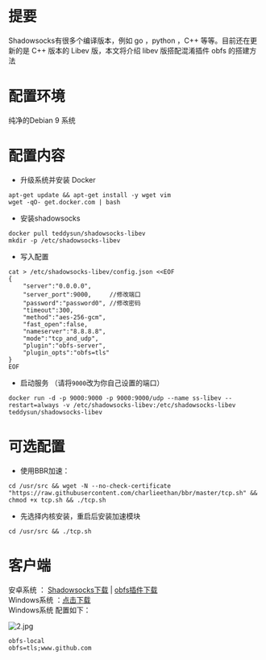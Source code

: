 # 提要
Shadowsocks有很多个编译版本，例如 go ，python ，C++ 等等。目前还在更新的是 C++ 版本的 Libev 版，本文将介绍 libev 版搭配混淆插件 obfs 的搭建方法 
# 配置环境
纯净的Debian 9 系统
# 配置内容
- 升级系统并安装 Docker
```
apt-get update && apt-get install -y wget vim
wget -qO- get.docker.com | bash
```
- 安装shadowsocks
```
docker pull teddysun/shadowsocks-libev
mkdir -p /etc/shadowsocks-libev
```
- 写入配置
```
cat > /etc/shadowsocks-libev/config.json <<EOF
{
    "server":"0.0.0.0",
    "server_port":9000,     //修改端口
    "password":"password0", //修改密码
    "timeout":300,
    "method":"aes-256-gcm",
    "fast_open":false,
    "nameserver":"8.8.8.8",
    "mode":"tcp_and_udp",
    "plugin":"obfs-server",
    "plugin_opts":"obfs=tls"
}
EOF
```
- 启动服务 （请将`9000`改为你自己设置的端口）
```
docker run -d -p 9000:9000 -p 9000:9000/udp --name ss-libev --restart=always -v /etc/shadowsocks-libev:/etc/shadowsocks-libev teddysun/shadowsocks-libev
```
# 可选配置
- 使用BBR加速：
```
cd /usr/src && wget -N --no-check-certificate "https://raw.githubusercontent.com/charlieethan/bbr/master/tcp.sh" && chmod +x tcp.sh && ./tcp.sh
```
- 先选择内核安装，重启后安装加速模块
```
cd /usr/src && ./tcp.sh
```
# 客户端
安卓系统 ： [Shadowsocks下载](https://github.com/charlieethan/firewall-proxy/releases/download/V4.1.10.0/shadowsocks-5.0.6.apk) | [obfs插件下载](https://github.com/charlieethan/firewall-proxy/releases/download/V4.1.10.0/obfs-local-0.0.5.apk)    
Windows系统 ：[点击下载](https://github.com/charlieethan/firewall-proxy/releases/download/V4.1.10.0/Shadowsocks.zip)  
Windows系统 配置如下：  

![2.jpg](https://github.com/charlieethan/firewall-proxy/blob/master/photos/2.jpg)
```
obfs-local
obfs=tls;www.github.com
```

